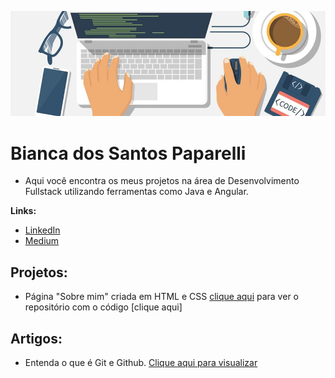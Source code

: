 <p align="center">
  <img src="header_linguagens_programacao_web.jpg" >
</p>

# Bianca dos Santos Paparelli


* Aqui você encontra os meus projetos na área de Desenvolvimento Fullstack utilizando ferramentas como Java e Angular.

**Links:**
* [LinkedIn](https://www.linkedin.com/in/bianca-dos-santos-paparelli-23b471204/)
* [Medium](https://biancasantospaparelli.medium.com/)


## Projetos:
* Página "Sobre mim" criada em HTML e CSS [clique aqui](https://biancasntos.github.io/) para ver o repositório com o código [clique aqui]

## Artigos:
* Entenda o que é Git e Github. [Clique aqui para visualizar](https://biancasantospaparelli.medium.com/entenda-o-que-%C3%A9-github-e-a-import%C3%A2ncia-dele-eff47279f7)
